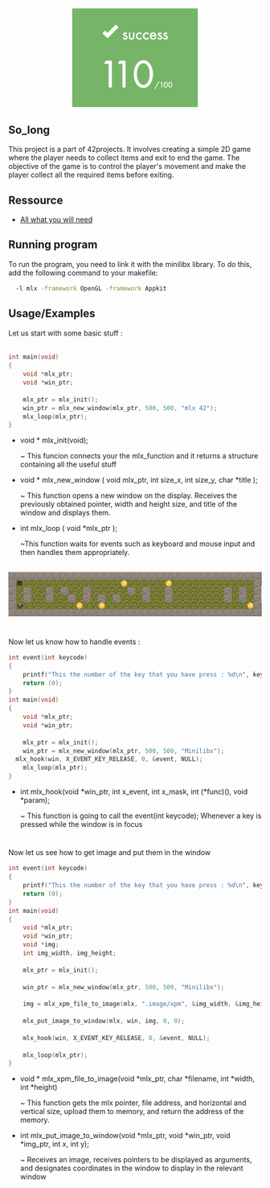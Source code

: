 </p>
<p align="center">
<img src="https://github.com/Elhazin/PNG/blob/main/Screen%20Shot%202023-04-30%20at%207.34.48%20PM.png" width="250">

<p/>

##  So_long

This project is a part of 42projects. It involves creating a simple 2D game where the player needs to collect items and exit to end the game. The objective of the game is to control the player's movement and make the player collect all the required items before exiting.
## Ressource

 - [All what you will need](https://harm-smits.github.io/42docs/libs/minilibx)



## Running program

To run the program, you need to link it with the minilibx library. To do this, add the following command to your makefile:
```bash
  -l mlx -framework OpenGL -framework Appkit
```



## Usage/Examples
Let us start with some basic stuff :
```c

int main(void)
{
	void *mlx_ptr;
	void *win_ptr;

	mlx_ptr = mlx_init();
	win_ptr = mlx_new_window(mlx_ptr, 500, 500, "mlx 42");
	mlx_loop(mlx_ptr);
}
```
- void * mlx_init(void);

    ~ This funcion connects your the mlx_function and it returns a structure containing all the useful stuff 
- void * mlx_new_window ( void mlx_ptr, int size_x, int size_y, char *title );
    
    ~ This function opens a new window on the display. Receives the previously obtained pointer, width and height size, and title of the window and displays them.
- int mlx_loop ( void *mlx_ptr );

    ~This function waits for events such as keyboard and mouse input and then handles them appropriately.
##
</p>
<p align="center">
<img src="https://github.com/Elhazin/So_long/blob/master/get_next_line/so_long.png" width="1500">
<p/>

#

Now let us know how to handle events : 
```c
int event(int keycode)
{
    printf("This the number of the key that you have press : %d\n", keycode);
    return (0);
}
int main(void)
{
	void *mlx_ptr;
	void *win_ptr;

	mlx_ptr = mlx_init();
	win_ptr = mlx_new_window(mlx_ptr, 500, 500, "Minilibx");
  mlx_hook(win, X_EVENT_KEY_RELEASE, 0, &event, NULL);
	mlx_loop(mlx_ptr);
}
```
* int mlx_hook(void *win_ptr, int x_event, int x_mask, int (*func)(), void *param);

    ~ This function is going to call the event(int keycode); Whenever a key is pressed while the window is in focus
  #
Now let us see how to get image and put them in the window 
```c
int event(int keycode)
{
    printf("This the number of the key that you have press : %d\n", keycode);
    return (0);
}
int main(void)
{
    void *mlx_ptr;
    void *win_ptr;
    void *img;
    int img_width, img_height;

    mlx_ptr = mlx_init();

    win_ptr = mlx_new_window(mlx_ptr, 500, 500, "Minilibx");
  
    img = mlx_xpm_file_to_image(mlx, ".image/xpm", &img_width, &img_height);
  
    mlx_put_image_to_window(mlx, win, img, 0, 0);
  
    mlx_hook(win, X_EVENT_KEY_RELEASE, 0, &event, NULL);
	
    mlx_loop(mlx_ptr);
}
```

- void * mlx_xpm_file_to_image(void *mlx_ptr, char *filename, int *width, int *height)

    ~ This function gets the mlx pointer, file address, and horizontal and vertical size, upload them to memory, and return the address of the memory.
- int mlx_put_image_to_window(void *mlx_ptr, void *win_ptr, void *img_ptr, int x, int y);

    ~ Receives an image, receives pointers to be displayed as arguments, and designates coordinates in the window to display in the relevant window

